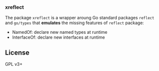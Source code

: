 ### xreflect

The package `xreflect` is a wrapper aroung Go standard packages `reflect` and `go/types`
that **emulates** the missing features of `reflect` package:

* NamedOf: declare new named types at runtime
* InterfaceOf: declare new interfaces at runtime

## License

GPL v3+
